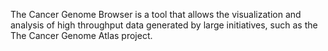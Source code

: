 The Cancer Genome Browser is a tool that allows the visualization and analysis of high throughput data generated by large initiatives, such as the The Cancer Genome Atlas project.